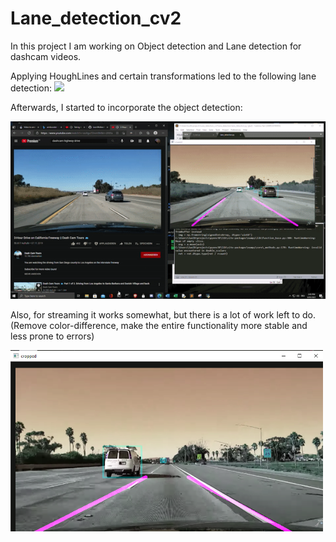 # Lane_detection_cv2
In this project I am working on Object detection and Lane detection for dashcam videos.

Applying HoughLines and certain transformations led to the following lane detection:
<img src="https://raw.githubusercontent.com/LeonWolber/Lane_Detection_cv2/master/dashcam_lanes.gif" width="600px">

Afterwards, I started to incorporate the object detection:

<img src="https://raw.githubusercontent.com/LeonWolber/Lane_Detection_cv2/master/lane_detector.gif" width="600px">

Also, for streaming it works somewhat, but there is a lot of work left to do. (Remove color-difference, make the entire functionality more stable and less prone to errors)

<img src="https://raw.githubusercontent.com/LeonWolber/Lane_Detection_cv2/master/Capture.PNG" width="500px">

